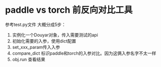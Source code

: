 # paddle vs torch 前反向对比工具
参考test.py文件
大概分成5步：
1. 实例化一个Douyar对象，传入需要测试的api
2. 初始化需要的入参，使用dict配置
3. set_xxx_param传入入参
4. compare_dict 标识paddle和torch的入参对比。因为这俩入参名字不太一样
5. obj.run 查看结果
